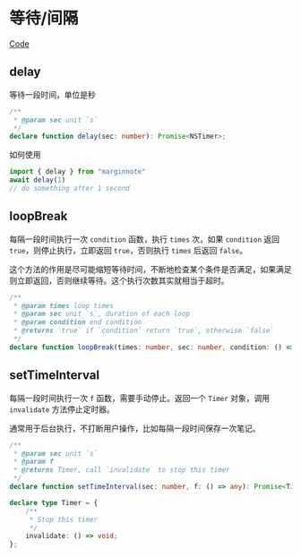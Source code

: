 # 等待/间隔
[Code](https://github.com/marginnoteapp/ohmymn/blob/main/packages/api/src/high-level/delay.ts)

## delay
等待一段时间，单位是秒
```ts
/**
 * @param sec unit `s`
 */
declare function delay(sec: number): Promise<NSTimer>;
```

如何使用
```ts
import { delay } from "marginnote"
await delay(1)
// do something after 1 second
```

## loopBreak
每隔一段时间执行一次 `condition` 函数，执行 `times` 次，如果 `condition` 返回 `true`，则停止执行，立即返回 `true`，否则执行 `times` 后返回 `false`。

这个方法的作用是尽可能缩短等待时间，不断地检查某个条件是否满足，如果满足则立即返回，否则继续等待。这个执行次数其实就相当于超时。

```ts
/**
 * @param times loop times
 * @param sec unit `s`, duration of each loop
 * @param condition end condition
 * @returns `true` if `condition` return `true`, otherwise `false`
 */
declare function loopBreak(times: number, sec: number, condition: () => boolean): Promise<boolean>;
```

## setTimeInterval
每隔一段时间执行一次 `f` 函数，需要手动停止。返回一个 `Timer` 对象，调用 `invalidate` 方法停止定时器。

通常用于后台执行，不打断用户操作，比如每隔一段时间保存一次笔记。
```ts
/**
 * @param sec unit `s`
 * @param f
 * @returns Timer, call `invalidate` to stop this timer
 */
declare function setTimeInterval(sec: number, f: () => any): Promise<Timer>;

declare type Timer = {
    /**
     * Stop this timer
     */
    invalidate: () => void;
};
```
